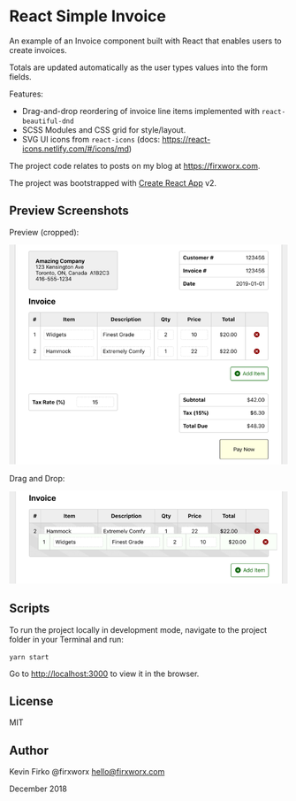 # React Simple Invoice

An example of an Invoice component built with React that enables users to create invoices.

Totals are updated automatically as the user types values into the form fields.

Features:

* Drag-and-drop reordering of invoice line items implemented with `react-beautiful-dnd`
* SCSS Modules and CSS grid for style/layout.
* SVG UI icons from `react-icons` (docs: <https://react-icons.netlify.com/#/icons/md>)

The project code relates to posts on my blog at <https://firxworx.com>.

The project was bootstrapped with [Create React App](https://github.com/facebook/create-react-app) v2.

## Preview Screenshots

Preview (cropped):

![Screenshot](images/screenshot-800.png)

Drag and Drop:

![Drag and Drop](images/screenshot-dnd-800.png)

## Scripts

To run the project locally in development mode, navigate to the project folder in your Terminal and run:

`yarn start`

Go to [http://localhost:3000](http://localhost:3000) to view it in the browser.

## License

MIT

## Author

Kevin Firko
@firxworx
<hello@firxworx.com>

December 2018
